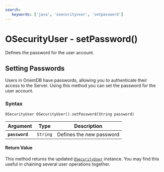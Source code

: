 ```yaml
---
search:
   keywords: ['java', 'osecurityuser', 'setpassword']
---
```


# OSecurityUser - setPassword()

Defines the password for the user account.

## Setting Passwords

Users in OrientDB have passwords, allowing you to authenticate their access to the Server.  Using this method you can set the password for the user account. 

### Syntax

```
OSecurityUser OSecurityUser().setPassword(String password)
```

| Argument | Type | Description |
|---|---|---|
| **`password`** | `String` | Defines the new password |

#### Return Value

This method returns the updated [`OSecurityUser`](../OSecurityUser.md) instance. You may find this useful in chaining several user operations together.

